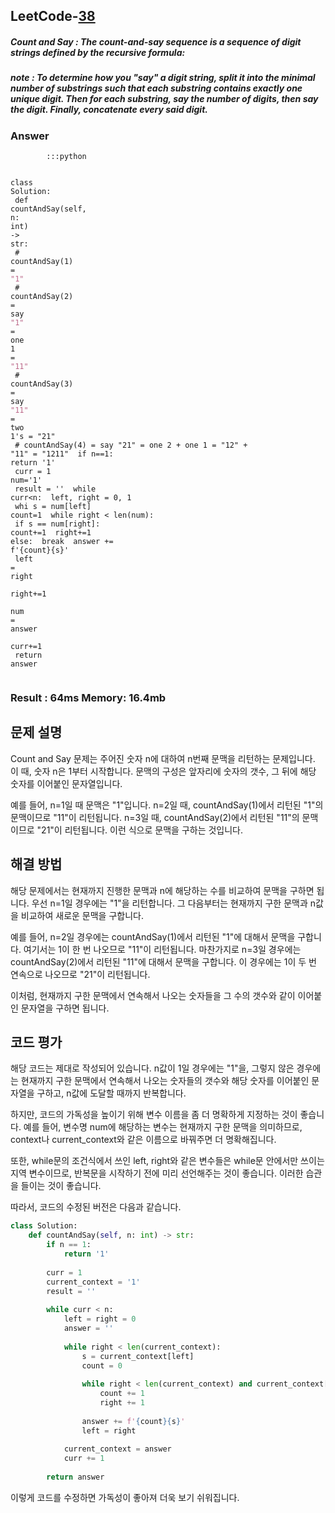 <h2>LeetCode-<a href="https://leetcode.com/problems/count-and-say/description/">38</a></h2>
<h5>Count and Say : The count-and-say sequence is a sequence of digit strings defined by the recursive formula:</h5>
<h5>note : To determine how you "say" a digit string, split it into the minimal number of substrings such that each substring contains exactly one unique digit. Then for each substring, say the number of digits, then say the digit. Finally, concatenate every said digit.</h5><h3>Answer</h3><div class="codehilite"><pre><span></span><code><span class="w">        </span><span class="o">::</span><span class="err">:</span><span class="n">python</span><span class="w"></span>

<span class="k">class</span><span class="w"> </span><span class="nl">Solution</span><span class="p">:</span><span class="w"></span>
<span class="w">    </span><span class="n">def</span><span class="w"> </span><span class="n">countAndSay</span><span class="p">(</span><span class="n">self</span><span class="p">,</span><span class="w"> </span><span class="nl">n</span><span class="p">:</span><span class="w"> </span><span class="nc">int</span><span class="p">)</span><span class="w"> </span><span class="o">-&gt;</span><span class="w"> </span><span class="nf">str</span><span class="err">:</span><span class="w"></span>
<span class="w">        </span><span class="err">#</span><span class="w"> </span><span class="n">countAndSay</span><span class="p">(</span><span class="mi">1</span><span class="p">)</span><span class="w"> </span><span class="o">=</span><span class="w"> </span><span class="ss">&quot;1&quot;</span><span class="w"></span>
<span class="w">        </span><span class="err">#</span><span class="w"> </span><span class="n">countAndSay</span><span class="p">(</span><span class="mi">2</span><span class="p">)</span><span class="w"> </span><span class="o">=</span><span class="w"> </span><span class="n">say</span><span class="w"> </span><span class="ss">&quot;1&quot;</span><span class="w"> </span><span class="o">=</span><span class="w"> </span><span class="n">one</span><span class="w"> </span><span class="mi">1</span><span class="w"> </span><span class="o">=</span><span class="w"> </span><span class="ss">&quot;11&quot;</span><span class="w"></span>
<span class="w">        </span><span class="err">#</span><span class="w"> </span><span class="n">countAndSay</span><span class="p">(</span><span class="mi">3</span><span class="p">)</span><span class="w"> </span><span class="o">=</span><span class="w"> </span><span class="n">say</span><span class="w"> </span><span class="ss">&quot;11&quot;</span><span class="w"> </span><span class="o">=</span><span class="w"> </span><span class="n">two</span><span class="w"> </span><span class="mi">1</span><span class="s1">&#39;s = &quot;21&quot;</span>
<span class="s1">        # countAndSay(4) = say &quot;21&quot; = one 2 + one 1 = &quot;12&quot; + &quot;11&quot; = &quot;1211&quot;</span>
<span class="s1">        if n==1:</span>
<span class="s1">            return &#39;</span><span class="mi">1</span><span class="s1">&#39;</span>
<span class="s1">        curr = 1</span>
<span class="s1">        num=&#39;</span><span class="mi">1</span><span class="s1">&#39;</span>
<span class="s1">        result = &#39;&#39;</span>
<span class="s1">        while curr&lt;n:</span>
<span class="s1">            left, right = 0, 1</span>
<span class="s1">                                        whi                                        s = num[left]</span>
<span class="s1">                count=1</span>
<span class="s1">                while right &lt; len(num):</span>
<span class="s1">                    if s == num[right]:</span>
<span class="s1">                        count+=1</span>
<span class="s1">                        right+=1</span>
<span class="s1">                    else:</span>
<span class="s1">                        break</span>
<span class="s1">                answer += f&#39;</span><span class="err">{</span><span class="nf">count</span><span class="err">}{</span><span class="n">s</span><span class="err">}&#39;</span><span class="w"></span>
<span class="w">                </span><span class="nf">left</span><span class="w"> </span><span class="o">=</span><span class="w"> </span><span class="nf">right</span><span class="w"></span>
<span class="w">                </span><span class="nf">right</span><span class="o">+=</span><span class="mi">1</span><span class="w"> </span>
<span class="w">            </span><span class="n">num</span><span class="w"> </span><span class="o">=</span><span class="w"> </span><span class="n">answer</span><span class="w"></span>
<span class="w">            </span><span class="n">curr</span><span class="o">+=</span><span class="mi">1</span><span class="w"></span>
<span class="w">        </span><span class="k">return</span><span class="w"> </span><span class="n">answer</span><span class="w"></span>
</code></pre></div><h3>Result : 64ms Memory: 16.4mb</h3>
 ## 문제 설명

Count and Say 문제는 주어진 숫자 n에 대하여 n번째 문맥을 리턴하는 문제입니다. 이 때, 숫자 n은 1부터 시작합니다. 문맥의 구성은 앞자리에 숫자의 갯수, 그 뒤에 해당 숫자를 이어붙인 문자열입니다.

예를 들어, n=1일 때 문맥은 "1"입니다. n=2일 때, countAndSay(1)에서 리턴된 "1"의 문맥이므로 "11"이 리턴됩니다. n=3일 때, countAndSay(2)에서 리턴된 "11"의 문맥이므로 "21"이 리턴됩니다. 이런 식으로 문맥을 구하는 것입니다.

## 해결 방법

해당 문제에서는 현재까지 진행한 문맥과 n에 해당하는 수를 비교하여 문맥을 구하면 됩니다. 우선 n=1일 경우에는 "1"을 리턴합니다. 그 다음부터는 현재까지 구한 문맥과 n값을 비교하여 새로운 문맥을 구합니다.

예를 들어, n=2일 경우에는 countAndSay(1)에서 리턴된 "1"에 대해서 문맥을 구합니다. 여기서는 1이 한 번 나오므로 "11"이 리턴됩니다. 마찬가지로 n=3일 경우에는 countAndSay(2)에서 리턴된 "11"에 대해서 문맥을 구합니다. 이 경우에는 1이 두 번 연속으로 나오므로 "21"이 리턴됩니다.

이처럼, 현재까지 구한 문맥에서 연속해서 나오는 숫자들을 그 수의 갯수와 같이 이어붙인 문자열을 구하면 됩니다.

## 코드 평가

해당 코드는 제대로 작성되어 있습니다. n값이 1일 경우에는 "1"을, 그렇지 않은 경우에는 현재까지 구한 문맥에서 연속해서 나오는 숫자들의 갯수와 해당 숫자를 이어붙인 문자열을 구하고, n값에 도달할 때까지 반복합니다.

하지만, 코드의 가독성을 높이기 위해 변수 이름을 좀 더 명확하게 지정하는 것이 좋습니다. 예를 들어, 변수명 num에 해당하는 변수는 현재까지 구한 문맥을 의미하므로, context나 current_context와 같은 이름으로 바꿔주면 더 명확해집니다.

또한, while문의 조건식에서 쓰인 left, right와 같은 변수들은 while문 안에서만 쓰이는 지역 변수이므로, 반복문을 시작하기 전에 미리 선언해주는 것이 좋습니다. 이러한 습관을 들이는 것이 좋습니다.

따라서, 코드의 수정된 버전은 다음과 같습니다.

``` python
class Solution:
    def countAndSay(self, n: int) -> str:
        if n == 1:
            return '1'
        
        curr = 1
        current_context = '1'
        result = ''
        
        while curr < n:
            left = right = 0
            answer = ''
            
            while right < len(current_context):
                s = current_context[left]
                count = 0
                
                while right < len(current_context) and current_context[right] == s:
                    count += 1
                    right += 1
                    
                answer += f'{count}{s}'
                left = right
            
            current_context = answer
            curr += 1
        
        return answer
```

이렇게 코드를 수정하면 가독성이 좋아져 더욱 보기 쉬워집니다.